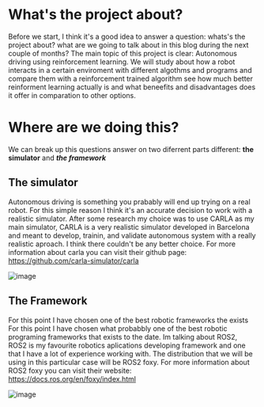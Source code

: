# What's the project about?
Before we start, I think it's a good idea to answer a question: whats's the project about? what are we going to talk about in this blog during the next couple of months? 
The main topic of this project is clear: Autonomous 
driving using reinforcement learning. We will study about how a robot interacts in a certain enviroment with different algothms and programs and compare them with a reinforcement trained algorithm see how much better reinforment learning actually is and what beneefits and disadvantages does it offer in comparation to other options.

# Where are we doing this?

We can break up this questions answer on two diferrent parts different: **the simulator** and ***the framework***

## The simulator
Autonomous driving is something you prabably will end up trying on a real robot. For this simple reason I think it's an accurate decision to work with a realistic simulator. After some research my choice was to use CARLA as my main simulator, CARLA is a very realistic simulator developed in Barcelona and meant to develop, trainin, and validate autonomous system with a really realistic aproach. I think there couldn't be any better choice. For more information about carla you can visit their github page: https://github.com/carla-simulator/carla

![image](https://user-images.githubusercontent.com/78978326/201485617-0b6a7a79-91db-44c2-bd7d-68df078e777e.png)

## The Framework
For this point I have chosen one of the best robotic frameworks the exists
For this point I have chosen what probabbly one of the best robotic programing frameworks that exists to the date. Im talking about ROS2, ROS2 is  my favourite robotics aplications developing framework and one that I have a lot of experience working with. The distribution that we will be using in this particular case will be ROS2 foxy. For more information about ROS2 foxy you can visit their website: https://docs.ros.org/en/foxy/index.html

![image](https://user-images.githubusercontent.com/78978326/201485926-592034b7-e885-47da-b66c-b0239c221736.png)
